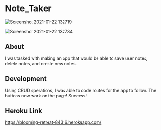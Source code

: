 # Note_Taker

![Screenshot 2021-01-22 132719](https://user-images.githubusercontent.com/70980600/105549276-a01ca580-5cb5-11eb-8bff-3178dde8abe6.png)


![Screenshot 2021-01-22 132734](https://user-images.githubusercontent.com/70980600/105549280-a0b53c00-5cb5-11eb-9353-f3de775759f9.png)

## About

I was tasked with making an app that would be able to save user notes, delete notes, and create new notes.

## Development

Using CRUD operations, I was able to code routes for the app to follow. The buttons now work on the page! Success!



## Heroku Link
https://blooming-retreat-84316.herokuapp.com/

